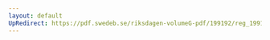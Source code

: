 ```yaml
---
layout: default
UpRedirect: https://pdf.swedeb.se/riksdagen-volumeG-pdf/199192/reg_199192/reg_199192_0614.pdf
---
```

